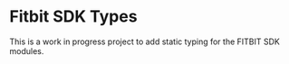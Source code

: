 # Fitbit SDK Types

This is a work in progress project to add static typing for the FITBIT SDK modules.
